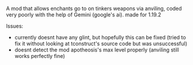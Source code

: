 A mod that allows enchants go to on tinkers weapons via anviling, coded very poorly with the help of Gemini (google's ai). 
made for 1.19.2

Issues:
- currently doesnt have any glint, but hopefully this can be fixed (tried to fix it without looking at tconstruct's source code but was unsuccessful)
- doesnt detect the mod apotheosis's max level properly (anviling still works perfectly fine)
